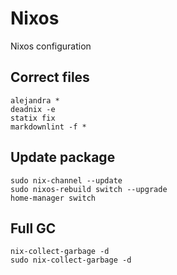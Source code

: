 # Nixos

Nixos configuration

## Correct files

```shell
alejandra *
deadnix -e
statix fix
markdownlint -f *
```

## Update package

```shell
sudo nix-channel --update
sudo nixos-rebuild switch --upgrade
home-manager switch
```

## Full GC

```shell
nix-collect-garbage -d
sudo nix-collect-garbage -d
```
